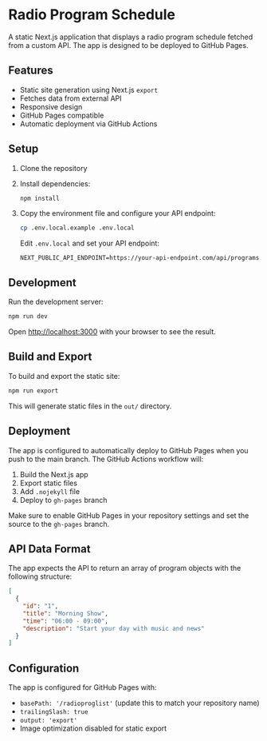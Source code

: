 # Radio Program Schedule

A static Next.js application that displays a radio program schedule fetched from a custom API. The app is designed to be deployed to GitHub Pages.

## Features

- Static site generation using Next.js `export`
- Fetches data from external API
- Responsive design
- GitHub Pages compatible
- Automatic deployment via GitHub Actions

## Setup

1. Clone the repository
2. Install dependencies:
   ```bash
   npm install
   ```

3. Copy the environment file and configure your API endpoint:
   ```bash
   cp .env.local.example .env.local
   ```
   Edit `.env.local` and set your API endpoint:
   ```
   NEXT_PUBLIC_API_ENDPOINT=https://your-api-endpoint.com/api/programs
   ```

## Development

Run the development server:
```bash
npm run dev
```

Open [http://localhost:3000](http://localhost:3000) with your browser to see the result.

## Build and Export

To build and export the static site:
```bash
npm run export
```

This will generate static files in the `out/` directory.

## Deployment

The app is configured to automatically deploy to GitHub Pages when you push to the main branch. The GitHub Actions workflow will:

1. Build the Next.js app
2. Export static files
3. Add `.nojekyll` file
4. Deploy to `gh-pages` branch

Make sure to enable GitHub Pages in your repository settings and set the source to the `gh-pages` branch.

## API Data Format

The app expects the API to return an array of program objects with the following structure:

```json
[
  {
    "id": "1",
    "title": "Morning Show",
    "time": "06:00 - 09:00",
    "description": "Start your day with music and news"
  }
]
```

## Configuration

The app is configured for GitHub Pages with:
- `basePath: '/radioproglist'` (update this to match your repository name)
- `trailingSlash: true`
- `output: 'export'`
- Image optimization disabled for static export